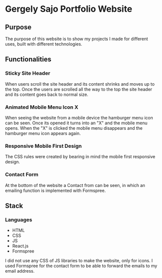 # Gergely Sajo Portfolio Website

## Purpose
The purpose of this website is to show my projects I made for different uses, built with different technologies.

## Functionalities
### Sticky Site Header
When users scroll the site header and its content shrinks and moves up to the top. Once the users are scrolled all the way to the top the site header and its content goes back to normal size.

### Animated Mobile Menu Icon X
When seeing the website from a mobile device the hamburger menu icon can be seen. Once its opened it turns into an "X" and the mobile menu opens. When the "X" is clicked the mobile menu disappears and the hamburger menu icon appears again.

### Responsive Mobile First Design
The CSS rules were created by bearing in mind the mobile first responsive design.

### Contact Form
At the bottom of the website a Contact from can be seen, in which an emailing function is implemented with Formspree.

## Stack
### Languages
* HTML
* CSS
* JS
* React.js
* Formspree

I did not use any CSS of JS libraries to make the website, only for icons.
I used Formspree for the contact form to be able to forward the emails to my email address.

